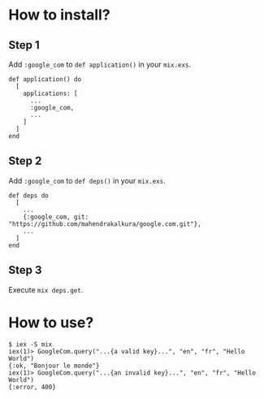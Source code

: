 How to install?
===============

Step 1
------

Add `:google_com` to `def application()` in your `mix.exs`.

```
def application() do
  [
    applications: [
      ...
      :google_com,
      ...
    ]
  ]
end
```

Step 2
------

Add `:google_com` to `def deps()` in your `mix.exs`.

```
def deps do
  [
    ...
    {:google_com, git: "https://github.com/mahendrakalkura/google.com.git"},
    ...
  ]
end
```

Step 3
------

Execute `mix deps.get`.

How to use?
===========

```
$ iex -S mix
iex(1)> GoogleCom.query("...{a valid key}...", "en", "fr", "Hello World")
{:ok, "Bonjour le monde"}
iex(1)> GoogleCom.query("...{an invalid key}...", "en", "fr", "Hello World")
{:error, 400}
```

